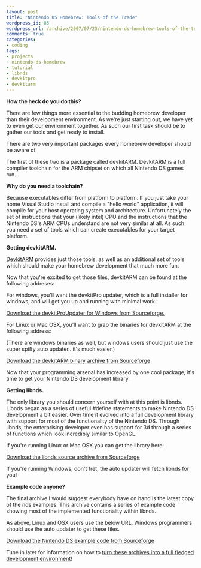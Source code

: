 ```yaml
--- 
layout: post
title: "Nintendo DS Homebrew: Tools of the Trade"
wordpress_id: 85
wordpress_url: /archive/2007/07/23/nintendo-ds-homebrew-tools-of-the-trade/
comments: true
categories: 
- coding
tags: 
- projects
- nintendo-ds-homebrew
- tutorial
- libnds
- devkitpro
- devkitarm
---
```


**How the heck do you do this?**

There are few things more essential to the budding homebrew developer than their development environment. As we're just starting out, we have yet to even get our environment together. As such our first task should be to gather our tools and get ready to install. 

There are two very important packages every homebrew developer should be aware of. 

The first of these two is a package called devkitARM. DevkitARM is a full compiler toolchain for the ARM chipset on which all Nintendo DS games run.

**Why do you need a toolchain?**

Because executables differ from platform to platform. If you just take your home Visual Studio install and compile a "hello world" application, it will compile for your host operating system and architecture. Unfortunately the set of instructions that your (likely intel) CPU and the instructions that the Nintendo DS's ARM CPUs understand are not very similar at all. As such you need a set of tools which can create executables for your target platform.

**Getting devkitARM.**

[DevkitARM](http://www.devkitpro.org "The devkitPro official website.") provides just those tools, as well as an additional set of tools which should make your homebrew development that much more fun. 

Now that you're excited to get those files, devkitARM can be found at the following addreses:

For windows, you'll want the devkitPro updater, which is a full installer for windows, and will get you up and running with minimal work.

[Download the devkitProUpdater for Windows from Sourceforge.](http://sourceforge.net/project/showfiles.php?group_id=114505&package_id=160396 "A link to the devkitProUpdater for Windows. The BEST way to install devkitPro in Windows!")

For Linux or Mac OSX, you'll want to grab the binaries for devkitARM at the following address:

(There are windows binaries as well, but windows users should just use the super spiffy auto updater.. it's much easier.)

[Download the devkitARM binary archive from Sourceforge](http://sourceforge.net/project/showfiles.php?group_id=114505&package_id=124207 "A link to the devkitArm binaries for Linux, and Mac OSX,")

Now that your programming arsenal has increased by one cool package, it's time to get your Nintendo DS development library.

**Getting libnds.**

The only library you should concern yourself with at this point is libnds. Libnds began as a series of useful #define statements to make Nintendo DS development a bit easier. Over time it evolved into a full development library with support for most of the functionality of the Nintendo DS. Through libnds, the enterprising developer even has support for 3d through a series of functions which look incredibly similar to OpenGL. 

If you're running Linux or Mac OSX you can get the library here:

[Download the libnds source archive from Sourceforge](http://sourceforge.net/project/showfiles.php?group_id=114505&package_id=151608 "Download libnds source to build in Linux or Mac OSX.")

If you're running Windows, don't fret, the auto updater will fetch libnds for you!

**Example code anyone?**

The final archive I would suggest everybody have on hand is the latest copy of the nds examples. This archive contains a series of example code showing most of the implemented functionality within libnds. 

As above, Linux and OSX users use the below URL. Windows programmers should use the auto updater to get these files.

[Download the Nintendo DS example code from Sourceforge](http://sourceforge.net/project/showfiles.php?group_id=114505&package_id=159894 "Download the NDS example code source here!")

Tune in later for information on how to [turn these archives into a full fledged development environment](/archive/2007/07/23/setting-up-an-nds-homebrew-tool-chain-in-linux-and-mac-osx-ok-windows-too/ "The next in the tutorial series: Setting up the toolchain!")!
